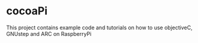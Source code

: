 cocoaPi
=======

This project contains example code and tutorials on how to use objectiveC, GNUstep and ARC on RaspberryPi
